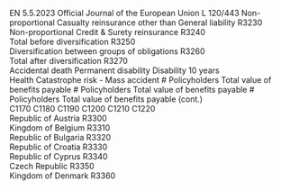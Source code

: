 EN  5.5.2023 Official Journal of the European Union L 120/443
 Non-proportional Casualty reinsurance other than 
General liability  R3230  
Non-proportional Credit & Surety reinsurance  R3240  
Total before diversification  R3250  
Diversification between groups of obligations  R3260  
Total after diversification  R3270  
Accidental death  Permanent disability  Disability 10 years  
Health Catastrophe risk - Mass accident  # Policyholders  Total value of 
benefits payable  # Policyholders  Total value of 
benefits payable  # Policyholders  Total value of 
benefits payable  (cont.)  
C1170  C1180  C1190  C1200  C1210  C1220  
Republic of Austria  R3300  
Kingdom of Belgium  R3310  
Republic of Bulgaria  R3320  
Republic of Croatia  R3330  
Republic of Cyprus  R3340  
Czech Republic  R3350  
Kingdom of Denmark  R3360